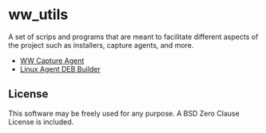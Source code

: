 # ww_utils

A set of scrips and programs that are meant to facilitate different aspects of the project such as installers, capture 
agents, and more.

- [WW Capture Agent](capture/docs/README.md)
- [Linux Agent DEB Builder](build-nix-agent/README.md)

## License

This software may be freely used for any purpose. A BSD Zero Clause License is included.